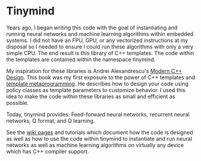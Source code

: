 <html>
<body>
<h1>Tinymind</h1>
Years ago, I began writing this code with the goal of instantiating and running neural networks and machine learning algorithms within embedded systems. I did not have an FPU, GPU, or any vectorized instructions at my disposal so I needed to ensure I could run these algorithms with only a very simple CPU. The end result is this library of C++ templates. The code within the templates are contained within the namespace tinymind.

My inspiration for these libraries is Andrei Alexandrescu's <a href="https://en.wikipedia.org/wiki/Modern_C%2B%2B_Design">Modern C++ Design</a>. This book was my first exposure to the power of C++ templates and <a href="https://en.wikipedia.org/wiki/Template_metaprogramming">template metaprogramming</a>. He describes how to design your code using policy classes as template parameters to customize behavior. I used this idea to make the code within these libraries as small and efficient as possible.

Today, tinymind provides: Feed-forward neural networks, recurrent neural networks, Q format, and Q learning.

See the <a href="https://github.com/intel/cppnnml/wiki">wiki pages</a> and tutorials which document how the code is designed as well as how to use the code within tinymind to instantiate and run neural networks as well as machine learning algorithms on virtually any device which has C++ compiler support.
</body>
</html>
